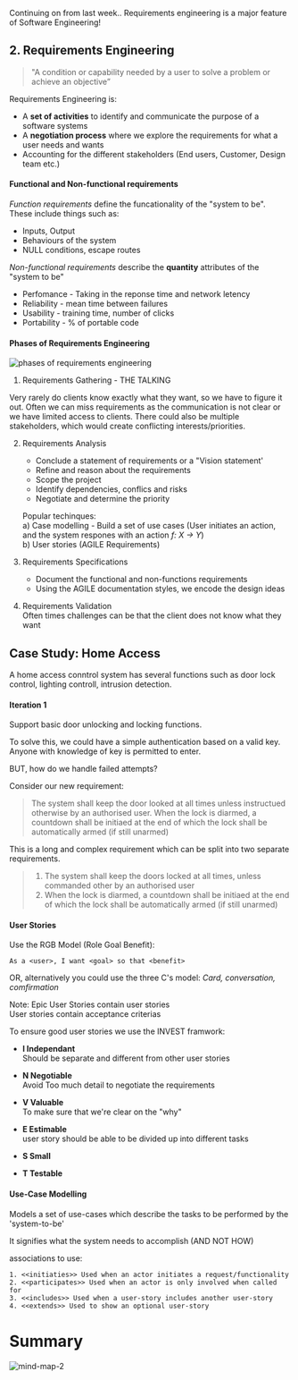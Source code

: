 Continuing on from last week.. Requirements engineering is a major feature of Software Engineering! 

## 2. Requirements Engineering 

> "A condition or capability needed by a user to solve a problem or achieve an objective” 

Requirements Engineering is:  

 * A **set of activities** to identify and communicate the purpose of a software systems
 * A **negotiation process** where we explore the requirements for what a user needs and wants
 * Accounting for the different stakeholders (End users, Customer, Design team etc.)
    
#### Functional and Non-functional requirements  

*Function requirements* define the funcationality of the "system to be". These include things such as:  

 * Inputs, Output
 * Behaviours of the system
 * NULL conditions, escape routes
   
*Non-functional requirements* describe the **quantity** attributes of the "system to be"   

 * Perfomance - Taking in the reponse time and network letency
 * Reliability - mean time between failures
 * Usability - training time, number of clicks
 * Portability - % of portable code

  

#### Phases of Requirements Engineering

![phases of requirements engineering](/images/phases_requirements.png)

1. Requirements Gathering - THE TALKING 

Very rarely do clients know exactly what they want, so we have to figure it out. Often we can miss requirements as the communication is not clear or we have limited access to clients. There could also be multiple stakeholders, which would create conflicting interests/priorities. 

2. Requirements Analysis   
    - Conclude a statement of requirements or a "Vision statement' 
    - Refine and reason about the requirements 
    - Scope the project 
    - Identify dependencies, conflics and risks 
    - Negotiate and determine the priority

    Popular techinques:  
    a) Case modelling - Build a set of use cases (User initiates an action, and the system respones with an action *f: X -> Y*)  
    b) User stories (AGILE Requirements)
    
3. Requirements Specifications 
    - Document the functional and non-functions requirements   
    - Using the AGILE documentation styles, we encode the design ideas   
4. Requirements Validation   
    Often times challenges can be that the client does not know what they want   

## Case Study: Home Access 

A home access conntrol system has several functions such as door lock control, lighting controll, intrusion detection.

#### Iteration 1 

Support basic door unlocking and locking functions.  

To solve this, we could have a simple authentication based on a valid key. Anyone with knowledge of key is permitted to enter.   

BUT, how do we handle failed attempts? 

Consider our new requirement: 

 
> The system shall keep the door looked at all times unless instructued otherwise by an authorised user. When the lock is diarmed, a countdown shall be initiaed at the end of which the lock shall be automatically armed (if still unarmed)


This is a long and complex requirement which can be split into two separate requirements. 


> 1. The system shall keep the doors locked at all times, unless commanded other by an authorised user
> 2. When the lock is diarmed, a countdown shall be initiaed at the end of which the lock shall be automatically armed (if still unarmed)

#### User Stories 

Use the RGB Model (Role Goal Benefit):
``` 
As a <user>, I want <goal> so that <benefit> 
```

OR, alternatively you could use the three C's model: *Card, conversation, comfirmation*

Note: 
Epic User Stories contain user stories   
User stories contain acceptance criterias 

To ensure good user stories we use the INVEST framwork:  
* **I Independant**  
    Should be separate and different from other user stories 
* **N Negotiable**   
    Avoid Too much detail to negotiate the requirements
* **V Valuable**  
    To make sure that we're clear on the "why" 
* **E Estimable**  
    user story should be able to be divided up into different tasks
    
* **S Small** 
* **T Testable**

#### Use-Case Modelling 

Models a set of use-cases which describe the tasks to be performed by the 'system-to-be' 

It signifies what the system needs to accomplish (AND NOT HOW) 

associations to use: 
```
1. <<initiaties>> Used when an actor initiates a request/functionality 
2. <<participates>> Used when an actor is only involved when called for
3. <<includes>> Used when a user-story includes another user-story 
4. <<extends>> Used to show an optional user-story

```
# Summary 
![mind-map-2](/images/mind_map_2.png)
